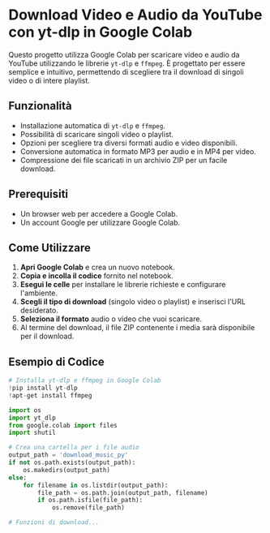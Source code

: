 # Download Video e Audio da YouTube con yt-dlp in Google Colab

Questo progetto utilizza Google Colab per scaricare video e audio da YouTube utilizzando le librerie `yt-dlp` e `ffmpeg`. È progettato per essere semplice e intuitivo, permettendo di scegliere tra il download di singoli video o di intere playlist.

## Funzionalità

- Installazione automatica di `yt-dlp` e `ffmpeg`.
- Possibilità di scaricare singoli video o playlist.
- Opzioni per scegliere tra diversi formati audio e video disponibili.
- Conversione automatica in formato MP3 per audio e in MP4 per video.
- Compressione dei file scaricati in un archivio ZIP per un facile download.

## Prerequisiti

- Un browser web per accedere a Google Colab.
- Un account Google per utilizzare Google Colab.

## Come Utilizzare

1. **Apri Google Colab** e crea un nuovo notebook.
2. **Copia e incolla il codice** fornito nel notebook.
3. **Esegui le celle** per installare le librerie richieste e configurare l'ambiente.
4. **Scegli il tipo di download** (singolo video o playlist) e inserisci l'URL desiderato.
5. **Seleziona il formato** audio o video che vuoi scaricare.
6. Al termine del download, il file ZIP contenente i media sarà disponibile per il download.

## Esempio di Codice

```python
# Installa yt-dlp e ffmpeg in Google Colab
!pip install yt-dlp
!apt-get install ffmpeg

import os
import yt_dlp
from google.colab import files
import shutil

# Crea una cartella per i file audio
output_path = 'download_music_py'
if not os.path.exists(output_path):
    os.makedirs(output_path)
else:
    for filename in os.listdir(output_path):
        file_path = os.path.join(output_path, filename)
        if os.path.isfile(file_path):
            os.remove(file_path)

# Funzioni di download...

